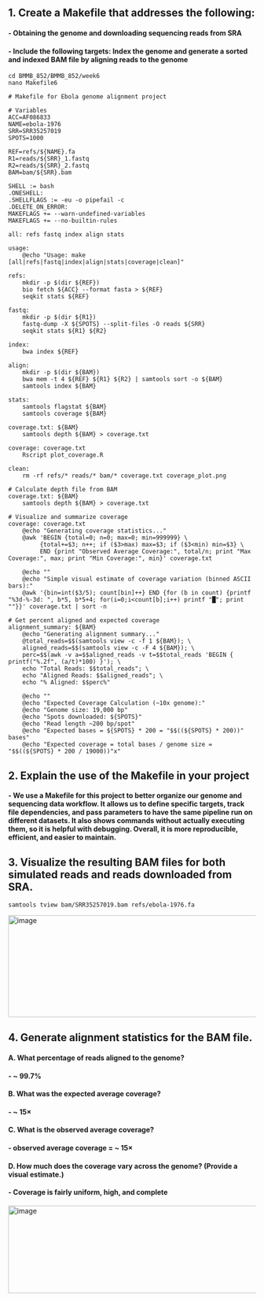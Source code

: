 

## 1. Create a Makefile that addresses the following:
#### - Obtaining the genome and downloading sequencing reads from SRA
#### - Include the following targets: Index the genome and generate a sorted and indexed BAM file by aligning reads to the genome

```
cd BMMB_852/BMMB_852/week6
nano Makefile6
```


```
# Makefile for Ebola genome alignment project

# Variables
ACC=AF086833
NAME=ebola-1976
SRR=SRR35257019
SPOTS=1000

REF=refs/${NAME}.fa
R1=reads/${SRR}_1.fastq
R2=reads/${SRR}_2.fastq
BAM=bam/${SRR}.bam

SHELL := bash
.ONESHELL:
.SHELLFLAGS := -eu -o pipefail -c
.DELETE_ON_ERROR:
MAKEFLAGS += --warn-undefined-variables
MAKEFLAGS += --no-builtin-rules

all: refs fastq index align stats

usage:
	@echo "Usage: make [all|refs|fastq|index|align|stats|coverage|clean]"

refs:
	mkdir -p $(dir ${REF})
	bio fetch ${ACC} --format fasta > ${REF}
	seqkit stats ${REF}

fastq:
	mkdir -p $(dir ${R1})
	fastq-dump -X ${SPOTS} --split-files -O reads ${SRR}
	seqkit stats ${R1} ${R2}

index:
	bwa index ${REF}

align:
	mkdir -p $(dir ${BAM})
	bwa mem -t 4 ${REF} ${R1} ${R2} | samtools sort -o ${BAM}
	samtools index ${BAM}

stats:
	samtools flagstat ${BAM}
	samtools coverage ${BAM}

coverage.txt: ${BAM}
	samtools depth ${BAM} > coverage.txt

coverage: coverage.txt
	Rscript plot_coverage.R

clean:
	rm -rf refs/* reads/* bam/* coverage.txt coverage_plot.png

# Calculate depth file from BAM
coverage.txt: ${BAM}
	samtools depth ${BAM} > coverage.txt

# Visualize and summarize coverage
coverage: coverage.txt
	@echo "Generating coverage statistics..."
	@awk 'BEGIN {total=0; n=0; max=0; min=999999} \
	     {total+=$3; n++; if ($3>max) max=$3; if ($3<min) min=$3} \
	     END {print "Observed Average Coverage:", total/n; print "Max Coverage:", max; print "Min Coverage:", min}' coverage.txt

	@echo ""
	@echo "Simple visual estimate of coverage variation (binned ASCII bars):"
	@awk '{bin=int($3/5); count[bin]++} END {for (b in count) {printf "%3d-%-3d: ", b*5, b*5+4; for(i=0;i<count[b];i++) printf "█"; print ""}}' coverage.txt | sort -n

# Get percent aligned and expected coverage
alignment_summary: ${BAM}
	@echo "Generating alignment summary..."
	@total_reads=$$(samtools view -c -f 1 ${BAM}); \
	aligned_reads=$$(samtools view -c -F 4 ${BAM}); \
	perc=$$(awk -v a=$$aligned_reads -v t=$$total_reads 'BEGIN { printf("%.2f", (a/t)*100) }'); \
	echo "Total Reads: $$total_reads"; \
	echo "Aligned Reads: $$aligned_reads"; \
	echo "% Aligned: $$perc%"

	@echo ""
	@echo "Expected Coverage Calculation (~10x genome):"
	@echo "Genome size: 19,000 bp"
	@echo "Spots downloaded: ${SPOTS}"
	@echo "Read length ~200 bp/spot"
	@echo "Expected bases = ${SPOTS} * 200 = "$$((${SPOTS} * 200))" bases"
	@echo "Expected coverage = total bases / genome size = "$$((${SPOTS} * 200 / 19000))"x"

```


## 2. Explain the use of the Makefile in your project
#### - We use a Makefile for this project to better organize our genome and sequencing data workflow. It allows us to define specific targets, track file dependencies, and pass parameters to have the same pipeline run on different datasets. It also shows commands without actually executing them, so it is helpful with debugging. Overall, it is more reproducible, efficient, and easier to maintain.


## 3. Visualize the resulting BAM files for both simulated reads and reads downloaded from SRA.
```
samtools tview bam/SRR35257019.bam refs/ebola-1976.fa
```
<img width="1902" height="207" alt="image" src="https://github.com/user-attachments/assets/10da2e76-847e-443a-8899-f0e0511a01dd" />


## 4. Generate alignment statistics for the BAM file.
#### A. What percentage of reads aligned to the genome?
#### - ~ 99.7%
#### B. What was the expected average coverage?
#### - ~ 15×
#### C. What is the observed average coverage?
#### - observed average coverage = ~ 15×
#### D. How much does the coverage vary across the genome? (Provide a visual estimate.)
#### - Coverage is fairly uniform, high, and complete
<img width="1897" height="178" alt="image" src="https://github.com/user-attachments/assets/8273c36f-9f4c-4d9b-8670-8465595b0047" />


